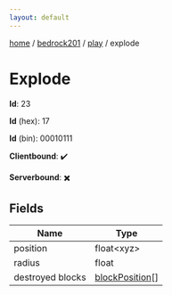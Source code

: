 ```yaml
---
layout: default
---
```


[home](/)  /  [bedrock201](/protocol/bedrock201)  /  [play](/protocol/bedrock201/play)  /  explode

# Explode

**Id**: 23

**Id** (hex): 17

**Id** (bin): 00010111

**Clientbound**: ✔️

**Serverbound**: ✖️

## Fields

Name | Type
---|---
position | float&lt;xyz&gt;
radius | float
destroyed blocks | [blockPosition](/protocol/bedrock201/types/block-position)[]

